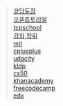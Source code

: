 > [코딩도장](https://dojang.io) </br>
> [오픈튜토리얼](https://opentutorials.org) </br>
> [tcpschool](http://tcpschool.com/) </br>
> [강좌,학위](https://www.coursera.org/) </br>
> [mit](https://ocw.mit.edu) </br>
> [cplusplus](http://www.cplusplus.com/) </br>
> [udacity](https://udacity.com) </br>
> [kldp](https://kldp.org) </br>
> [cs50](https://cs50.harvard.edu/college/) </br>
> [khanacademy](https://www.khanacademy.org/) </br>
> [freecodecamp](https://www.freecodecamp.org/) </br>
> [edx](https://www.edx.org/) </br>

